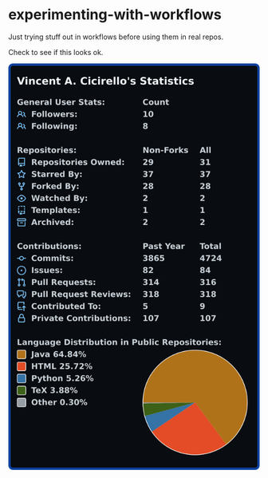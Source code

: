 # experimenting-with-workflows

Just trying stuff out in workflows before using them in real repos.  


Check to see if this looks ok.

![Testing 1 2 3](images/userstats.svg)
